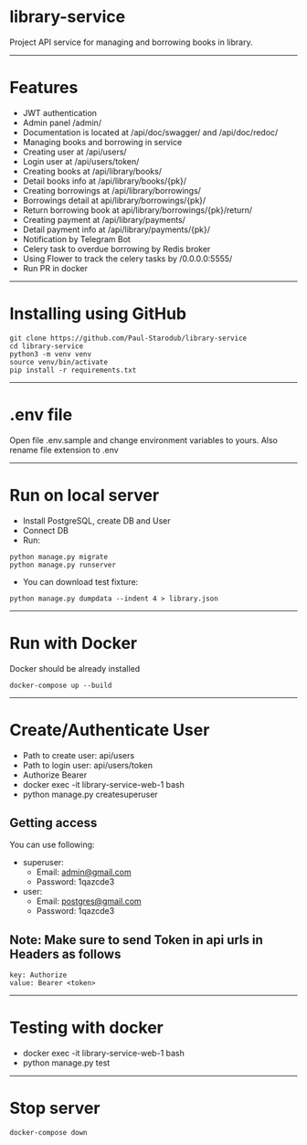 # library-service
Project API service for managing and borrowing books in library.
***
# Features
- JWT authentication
- Admin panel /admin/
- Documentation is located at /api/doc/swagger/ and /api/doc/redoc/
- Managing books and borrowing in service
- Creating user at /api/users/
- Login user at /api/users/token/
- Creating books at /api/library/books/
- Detail books info at /api/library/books/{pk}/
- Creating borrowings at /api/library/borrowings/
- Borrowings detail at api/library/borrowings/{pk}/
- Return borrowing book at api/library/borrowings/{pk}/return/
- Creating payment at /api/library/payments/
- Detail payment info at /api/library/payments/{pk}/
- Notification by Telegram Bot
- Celery task to overdue borrowing by Redis broker
- Using Flower to track the celery tasks by /0.0.0.0:5555/
- Run PR in docker
***
# Installing using GitHub
```
git clone https://github.com/Paul-Starodub/library-service
cd library-service
python3 -m venv venv
source venv/bin/activate
pip install -r requirements.txt
```
---
# .env file
Open file .env.sample and change environment variables to yours. Also rename file extension to .env
***
# Run on local server
- Install PostgreSQL, create DB and User
- Connect DB
- Run:
```
python manage.py migrate
python manage.py runserver
```
- You can download test fixture:
```
python manage.py dumpdata --indent 4 > library.json
```
***
# Run with Docker
Docker should be already installed
```
docker-compose up --build
```
***
# Create/Authenticate User
- Path to create user: api/users
- Path to login user: api/users/token
- Authorize Bearer
- docker exec -it library-service-web-1 bash 
- python manage.py createsuperuser
## Getting access
You can use following:
- superuser:
  - Email: admin@gmail.com
  - Password: 1qazcde3
- user:
  - Email: postgres@gmail.com
  - Password: 1qazcde3
## Note: Make sure to send Token in api urls in Headers as follows
```
key: Authorize
value: Bearer <token>
```
***
# Testing with docker
- docker exec -it library-service-web-1 bash
- python manage.py test
***
# Stop server
```
docker-compose down
```
